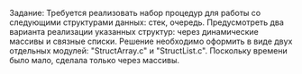 Задание:
Требуется реализовать набор процедур для работы со следующими структурами данных: стек, очередь.
Предусмотреть два варианта реализации указанных структур: через динамические массивы и связные списки.
Решение необходимо оформить в виде двух отдельных модулей: "StructArray.с" и "StructList.с".
Поскольку времени было мало, сделала только через массивы.
